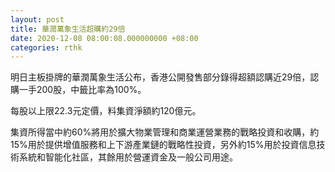 ```yaml
---
layout: post
title: 華潤萬象生活超購約29倍
date: 2020-12-08 08:00:08.000000000 +08:00
categories: rthk
---
```


明日主板掛牌的華潤萬象生活公布，香港公開發售部分錄得超額認購近29倍，認購一手200股，中籤比率為100%。

每股以上限22.3元定價，料集資淨額約120億元。

集資所得當中約60%將用於擴大物業管理和商業運營業務的戰略投資和收購，約15%用於提供增值服務和上下游產業鏈的戰略性投資，另外約15%用於投資信息技術系統和智能化社區，其餘用於營運資金及一般公司用途。
